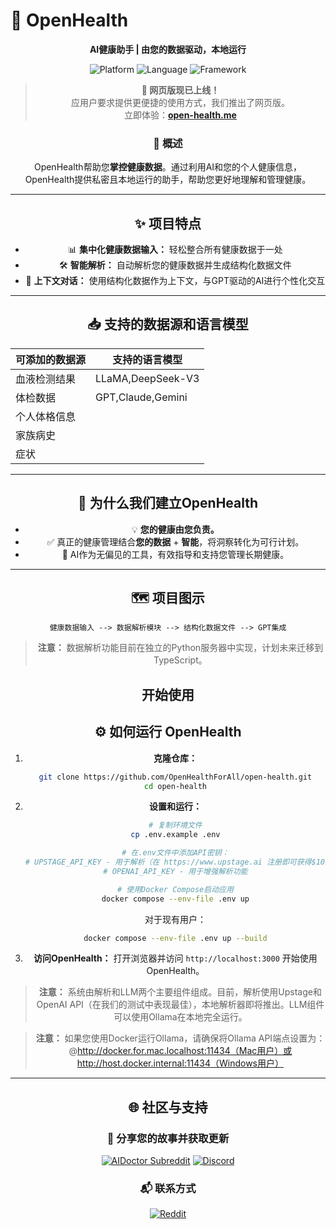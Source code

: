 # 🚀 **OpenHealth**

<div align="center">

**AI健康助手 | 由您的数据驱动，本地运行**

<p align="center">
  <img src="https://img.shields.io/badge/Platform-Web-blue?style=for-the-badge" alt="Platform">
  <img src="https://img.shields.io/badge/Language-TypeScript-blue?style=for-the-badge" alt="Language">
  <img src="https://img.shields.io/badge/Framework-Next.js-black?style=for-the-badge" alt="Framework">
</p>

> **📢 网页版现已上线！**  
> 应用户要求提供更便捷的使用方式，我们推出了网页版。  
> 立即体验：**[open-health.me](https://open-health.me/)**

### 🌟 概述

OpenHealth帮助您**掌控健康数据**。通过利用AI和您的个人健康信息，
OpenHealth提供私密且本地运行的助手，帮助您更好地理解和管理健康。

---

## ✨ 项目特点

- 📊 **集中化健康数据输入：** 轻松整合所有健康数据于一处
- 🛠️ **智能解析：** 自动解析您的健康数据并生成结构化数据文件
- 🤝 **上下文对话：** 使用结构化数据作为上下文，与GPT驱动的AI进行个性化交互

---

## 📥 支持的数据源和语言模型

| **可添加的数据源** | **支持的语言模型** |
|-------------------|-------------------|
| 血液检测结果      | LLaMA,DeepSeek-V3  |
| 体检数据          | GPT,Claude,Gemini  |
| 个人体格信息      |                   |
| 家族病史          |                   |
| 症状              |                   |

---

## 🤔 为什么我们建立OpenHealth

- 💡 **您的健康由您负责。**
- ✅ 真正的健康管理结合**您的数据** + **智能**，将洞察转化为可行计划。
- 🧠 AI作为无偏见的工具，有效指导和支持您管理长期健康。

---

## 🗺️ 项目图示

```plaintext
健康数据输入 --> 数据解析模块 --> 结构化数据文件 --> GPT集成
```

> **注意：** 数据解析功能目前在独立的Python服务器中实现，计划未来迁移到TypeScript。

## 开始使用

## ⚙️ 如何运行 OpenHealth

1. **克隆仓库：**
   ```bash
   git clone https://github.com/OpenHealthForAll/open-health.git
   cd open-health
   ```

2. **设置和运行：**
   ```bash
   # 复制环境文件
   cp .env.example .env

   # 在.env文件中添加API密钥：
   # UPSTAGE_API_KEY - 用于解析（在 https://www.upstage.ai 注册即可获得$10免费额度，无需绑定信用卡）
   # OPENAI_API_KEY - 用于增强解析功能

   # 使用Docker Compose启动应用
   docker compose --env-file .env up
   ```

   对于现有用户：
   ```bash
   docker compose --env-file .env up --build
   ```

3. **访问OpenHealth：**
   打开浏览器并访问 `http://localhost:3000` 开始使用OpenHealth。

> **注意：** 系统由解析和LLM两个主要组件组成。目前，解析使用Upstage和OpenAI API（在我们的测试中表现最佳），本地解析器即将推出。LLM组件可以使用Ollama在本地完全运行。

> **注意：** 如果您使用Docker运行Ollama，请确保将Ollama API端点设置为：@http://docker.for.mac.localhost:11434（Mac用户）或 http://host.docker.internal:11434（Windows用户）

---

## 🌐 社区与支持

<div align="center">

### 💫 分享您的故事并获取更新
[![AIDoctor Subreddit](https://img.shields.io/badge/r/AIDoctor-FF4500?style=for-the-badge&logo=reddit&logoColor=white)](https://www.reddit.com/r/AIDoctor/)
[![Discord](https://img.shields.io/badge/Discord-7289DA?style=for-the-badge&logo=discord&logoColor=white)](https://discord.gg/B9K654g4wf)

### 📬 联系方式
[![Reddit](https://img.shields.io/badge/Reddit-FF4500?style=for-the-badge&logo=reddit&logoColor=white)](https://www.reddit.com/user/Dry_Steak30/)

</div> 